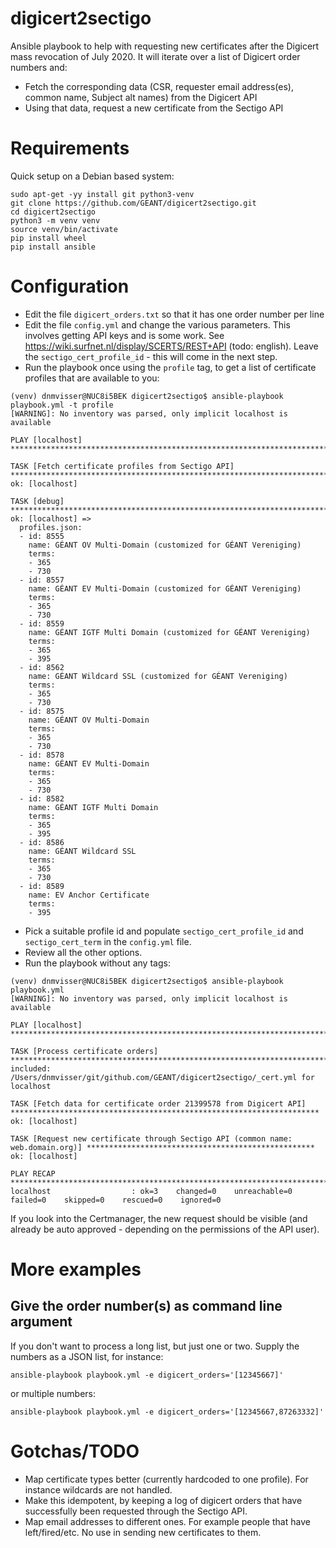 # digicert2sectigo

Ansible playbook to help with requesting new certificates after the Digicert mass revocation of July 2020.
It will iterate over a list of Digicert order numbers and:

* Fetch the corresponding data (CSR, requester email address(es), common name,
  Subject alt names) from the Digicert API
* Using that data, request a new certificate from the Sectigo API

# Requirements

Quick setup on a Debian based system:

```
sudo apt-get -yy install git python3-venv
git clone https://github.com/GEANT/digicert2sectigo.git
cd digicert2sectigo
python3 -m venv venv
source venv/bin/activate
pip install wheel
pip install ansible
```


# Configuration

* Edit the file `digicert_orders.txt` so that it has one order number per line
* Edit the file `config.yml` and change the various parameters. This involves
  getting API keys and is some work. See
https://wiki.surfnet.nl/display/SCERTS/REST+API (todo: english). Leave the
`sectigo_cert_profile_id` - this will come in the next step.
* Run the playbook once using the `profile` tag, to get a list of certificate
  profiles that are available to you:

```
(venv) dnmvisser@NUC8i5BEK digicert2sectigo$ ansible-playbook playbook.yml -t profile
[WARNING]: No inventory was parsed, only implicit localhost is available

PLAY [localhost] *****************************************************************************************************************************

TASK [Fetch certificate profiles from Sectigo API] *******************************************************************************************
ok: [localhost]

TASK [debug] *********************************************************************************************************************************
ok: [localhost] => 
  profiles.json:
  - id: 8555
    name: GÉANT OV Multi-Domain (customized for GÉANT Vereniging)
    terms:
    - 365
    - 730
  - id: 8557
    name: GÉANT EV Multi-Domain (customized for GÉANT Vereniging)
    terms:
    - 365
    - 730
  - id: 8559
    name: GÉANT IGTF Multi Domain (customized for GÉANT Vereniging)
    terms:
    - 365
    - 395
  - id: 8562
    name: GÉANT Wildcard SSL (customized for GÉANT Vereniging)
    terms:
    - 365
    - 730
  - id: 8575
    name: GÉANT OV Multi-Domain
    terms:
    - 365
    - 730
  - id: 8578
    name: GÉANT EV Multi-Domain
    terms:
    - 365
    - 730
  - id: 8582
    name: GÉANT IGTF Multi Domain
    terms:
    - 365
    - 395
  - id: 8586
    name: GÉANT Wildcard SSL
    terms:
    - 365
    - 730
  - id: 8589
    name: EV Anchor Certificate
    terms:
    - 395
```
* Pick a suitable profile id and populate `sectigo_cert_profile_id` and
`sectigo_cert_term` in the `config.yml` file.
* Review all the other options.
* Run the playbook without any tags:

```
(venv) dnmvisser@NUC8i5BEK digicert2sectigo$ ansible-playbook playbook.yml
[WARNING]: No inventory was parsed, only implicit localhost is available

PLAY [localhost] ***********************************************************************************************************************

TASK [Process certificate orders] ******************************************************************************************************
included: /Users/dnmvisser/git/github.com/GEANT/digicert2sectigo/_cert.yml for localhost

TASK [Fetch data for certificate order 21399578 from Digicert API] *********************************************************************
ok: [localhost]

TASK [Request new certificate through Sectigo API (common name: web.domain.org)] ***************************************************
ok: [localhost]

PLAY RECAP *****************************************************************************************************************************
localhost                  : ok=3    changed=0    unreachable=0    failed=0    skipped=0    rescued=0    ignored=0   
```

If you look into the Certmanager, the new request should be visible (and already
be auto approved - depending on the permissions of the API user).

# More examples

## Give the order number(s) as command line argument

If you don't want to process a long list, but just one or two.
Supply the numbers as a JSON list, for instance:

```
ansible-playbook playbook.yml -e digicert_orders='[12345667]'
```

or multiple numbers:

```
ansible-playbook playbook.yml -e digicert_orders='[12345667,87263332]'
```


# Gotchas/TODO

* Map certificate types better (currently hardcoded to one profile). For
instance wildcards are not handled.
* Make this idempotent, by keeping a log of digicert orders that have
successfully been requested through the Sectigo API.
* Map email addresses to different ones. For example people that have
  left/fired/etc. No use in sending new certificates to them.
